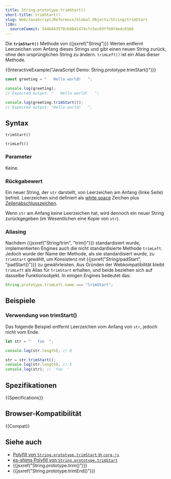 ```yaml
---
title: String.prototype.trimStart()
short-title: trimStart()
slug: Web/JavaScript/Reference/Global_Objects/String/trimStart
l10n:
  sourceCommit: 544b843570cb08d1474cfc5ec03ffb9f4edc0166
---
```


Die **`trimStart()`** Methode von {{jsxref("String")}} Werten entfernt Leerzeichen vom Anfang dieses Strings und gibt einen neuen String zurück, ohne den ursprünglichen String zu ändern. `trimLeft()` ist ein Alias dieser Methode.

{{InteractiveExample("JavaScript Demo: String.prototype.trimStart()")}}

```js interactive-example
const greeting = "   Hello world!   ";

console.log(greeting);
// Expected output: "   Hello world!   ";

console.log(greeting.trimStart());
// Expected output: "Hello world!   ";
```

## Syntax

```js-nolint
trimStart()

trimLeft()
```

### Parameter

Keine.

### Rückgabewert

Ein neuer String, der `str` darstellt, von Leerzeichen am Anfang (linke Seite) befreit. Leerzeichen sind definiert als [white space](/de/docs/Web/JavaScript/Reference/Lexical_grammar#white_space) Zeichen plus [Zeilenabschlusszeichen](/de/docs/Web/JavaScript/Reference/Lexical_grammar#line_terminators).

Wenn `str` am Anfang keine Leerzeichen hat, wird dennoch ein neuer String zurückgegeben (im Wesentlichen eine Kopie von `str`).

### Aliasing

Nachdem {{jsxref("String/trim", "trim()")}} standardisiert wurde, implementierten Engines auch die nicht standardisierte Methode `trimLeft`. Jedoch wurde der Name der Methode, als sie standardisiert wurde, zu `trimStart` gewählt, um Konsistenz mit {{jsxref("String/padStart", "padStart()")}} zu gewährleisten. Aus Gründen der Webkompatibilität bleibt `trimLeft` als Alias für `trimStart` erhalten, und beide beziehen sich auf dasselbe Funktionsobjekt. In einigen Engines bedeutet das:

```js
String.prototype.trimLeft.name === "trimStart";
```

## Beispiele

### Verwendung von trimStart()

Das folgende Beispiel entfernt Leerzeichen vom Anfang von `str`, jedoch nicht vom Ende.

```js
let str = "   foo  ";

console.log(str.length); // 8

str = str.trimStart();
console.log(str.length); // 5
console.log(str); // 'foo  '
```

## Spezifikationen

{{Specifications}}

## Browser-Kompatibilität

{{Compat}}

## Siehe auch

- [Polyfill von `String.prototype.trimStart` in `core-js`](https://github.com/zloirock/core-js#ecmascript-string-and-regexp)
- [es-shims Polyfill von `String.prototype.trimStart`](https://www.npmjs.com/package/string.prototype.trimstart)
- {{jsxref("String.prototype.trim()")}}
- {{jsxref("String.prototype.trimEnd()")}}
